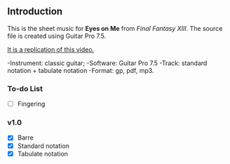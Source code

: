 ## Introduction

This is the sheet music for **Eyes on Me** from *Final Fantasy XIII*. The source file is created using Guitar Pro 7.5.


[It is a replication of this video.](https://www.youtube.com/watch?v=PQuGDFJHw20)

-Instrument: classic guitar;
-Software: Guitar Pro 7.5
-Track: standard notation + tabulate notation
-Format: gp, pdf, mp3.

### To-do List

- [ ] Fingering

### v1.0

- [x] Barre
- [x] Standard notation
- [x] Tabulate notation 